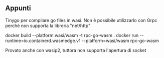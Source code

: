 ## Appunti

Tinygo per compilare go files in wasi. Non è possibile utilizzarlo con Grpc perché non supporta la libreria "net/http"

docker build --platform wasi/wasm -t rpc-go-wasm .
docker run --runtime=io.containerd.wasmedge.v1 --platform=wasi/wasm rpc-go-wasm

Provato anche con wasip2, tuttora non supporta l'apertura di socket